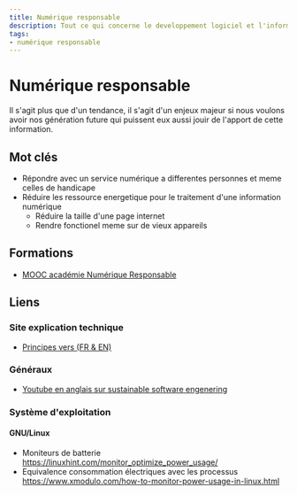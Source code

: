 ```yaml
---
title: Numérique responsable
description: Tout ce qui concerne le developpement logiciel et l'informatique de manière responsable
tags:
- numérique responsable
---
```

# Numérique responsable

Il s'agit plus que d'un tendance, il s'agit d'un enjeux majeur si nous voulons avoir nos génération future qui puissent eux aussi jouir de l'apport de cette information.

## Mot clés

* Répondre avec un service numérique a differentes personnes et meme celles de handicape
* Réduire les ressource energetique pour le traitement d'une information numérique
  * Réduire la taille d'une page internet 
  * Rendre fonctionel meme sur de vieux appareils

## Formations

* [MOOC académie Numérique Responsable](https://www.academie-nr.org/#mooc-nr)

## Liens

### Site explication technique

* [Principes vers (FR & EN)](https://principles.green/)


### Généraux

* [Youtube en anglais sur sustainable software engenering](https://www.youtube.com/results?search_query=sustainable+software+engineering+canada)
  

### Système d'exploitation

#### GNU/Linux

* Moniteurs de batterie https://linuxhint.com/monitor_optimize_power_usage/
* Equivalence consommation électriques avec les processus https://www.xmodulo.com/how-to-monitor-power-usage-in-linux.html

